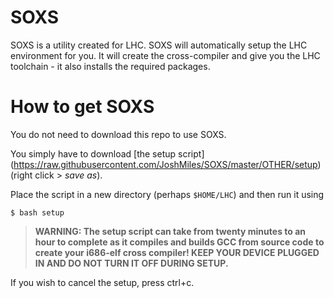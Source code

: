 SOXS
====
SOXS is a utility created for LHC. SOXS will automatically setup the LHC environment for you. It will create the cross-compiler and give you the LHC toolchain - it also installs the required packages.

How to get SOXS
====
You do not need to download this repo to use SOXS. 

You simply have to download [the setup script] (https://raw.githubusercontent.com/JoshMiles/SOXS/master/OTHER/setup) (right click > _save as_).

Place the script in a new directory (perhaps `$HOME/LHC`) and then run it using
```
$ bash setup
```

> **WARNING: The setup script can take from twenty minutes to an hour to complete as it compiles and builds GCC from source code to create your i686-elf cross compiler! KEEP YOUR DEVICE PLUGGED IN AND DO NOT TURN IT OFF DURING SETUP.**

If you wish to cancel the setup, press ctrl+c.
